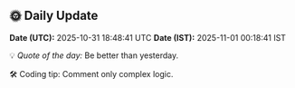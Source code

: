 ## 🌞 Daily Update

**Date (UTC):** 2025-10-31 18:48:41 UTC
**Date (IST):** 2025-11-01 00:18:41 IST

💡 *Quote of the day:* Be better than yesterday.

🛠️ Coding tip: Comment only complex logic.
